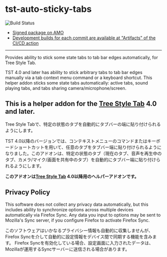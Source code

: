 # tst-auto-sticky-tabs

![Build Status](https://github.com/piroor/tst-auto-sticky-tabs/actions/workflows/main.yml/badge.svg?branch=trunk)

* [Signed package on AMO](https://addons.mozilla.org/firefox/addon/tst-auto-sticky-tabs/)
* [Development builds for each commit are available at "Artifacts" of the CI/CD action](https://github.com/piroor/tst-auto-sticky-tabs/actions?query=workflow%3ACI%2FCD)

----

Provides ability to stick some state tabs to tab bar edges automatically, for Tree Style Tab.

TST 4.0 and later has ability to stick arbitrary tabs to tab bar edges manually via a tab context menu command or a keyboard shortcut. This helper addon sticks some state tabs automatically: active tabs, sound playing tabs, and tabs sharing camera/microphone/screen.

<strong>This is a helper addon for the <a href="https://addons.mozilla.org/firefox/addon/tree-style-tab/">Tree Style Tab</a> 4.0 and later.</strong>
----

Tree Style Tabで、特定の状態のタブを自動的にタブバーの端に貼り付けられるようにします。

TST 4.0以降のバージョンでは、コンテキストメニューのコマンドまたはキーボードショートカットを用いて、任意のタブをタブバー端に貼り付けられるようになりました。このアドオンは、特定の状態のタブ（現在のタブ、音声を再生中のタブ、カメラ/マイク/画面を共有中のタブ）を自動的にタブバー端に貼り付けられるようにします。

<strong>このアドオンは<a href="https://addons.mozilla.org/firefox/addon/tree-style-tab/">Tree Style Tab</a> 4.0以降用のヘルパーアドオンです。</strong>

## Privacy Policy

This software does not collect any privacy data automatically, but this includes ability to synchronize options across multiple devices automatically via Firefox Sync.
Any data you input to options may be sent to Mozilla's Sync server, if you configure Firefox to activate Firefox Sync.

このソフトウェアはいかなるプライバシー情報も自動的に収集しませんが、Firefox Syncを介して自動的に設定情報をデバイス間で同期する機能を含みます。
Firefox Syncを有効化している場合、設定画面に入力されたデータは、Mozillaが運用するSyncサーバーに送信される場合があります。
